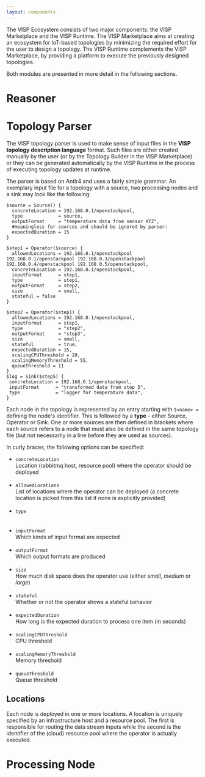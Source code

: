 ```yaml
---
layout: components
---
```


The VISP Ecosystem consists of two major components: the VISP Marketplace and the VISP Runtime. The VISP Marketplace aims at creating an ecosystem for IoT-based topologies by minimizing the required effort for the user to design a topology. The VISP Runtime complements the VISP Marketplace, by providing a platform to execute the previously designed topologies.

Both modules are presented in more detail in the following sections.


# Reasoner

# Topology Parser

The VISP topology parser is used to make sense of input files in the **VISP topology description language** format. Such files are either created manually by the user (or by the Topology Builder in the VISP Marketplace) or they can be generated automatically by the VISP Runtime in the process of executing topology updates at runtime.

The parser is based on Antlr4 and uses a fairly simple grammar. An exemplary input file for a topology with a source, two processing nodes and a sink may look like the following:

```
$source = Source() {
  concreteLocation = 192.168.0.1/openstackpool,
  type             = source,
  outputFormat     = "temperature data from sensor XYZ",
  #meaningless for sources and should be ignored by parser:
  expectedDuration = 15
}

$step1 = Operator($source) {
  allowedLocations = 192.168.0.1/openstackpool 192.168.0.1/openstackpool 192.168.0.3/openstackpool 192.168.0.4/openstackpool 192.168.0.5/openstackpool,
  concreteLocation = 192.168.0.1/openstackpool,
  inputFormat      = step1,
  type             = step1,
  outputFormat     = step2,
  size             = small,
  stateful = false
}

$step2 = Operator($step1) {
  allowedLocations = 192.168.0.1/openstackpool,
  inputFormat      = step1,
  type             = "step2",
  outputFormat     = "step3",
  size             = small,
  stateful         = true,
  expectedDuration = 15,
  scalingCPUThreshold = 20,
  scalingMemoryThreshold = 55,
  queueThreshold = 11
}
$log = Sink($step5) {
 concreteLocation = 192.168.0.1/openstackpool,
 inputFormat      = "transformed data from step 5",
 type             = "logger for temperature data",
}
```

Each node in the topology is represented by an entry starting with `$<name> =` defining the node's identifier.
This is followed by a **type** - either Source, Operator or Sink. One or more sources are then defined in brackets where each source refers to a node that must also be defined in the same topology file (but not necessarily in a line before they are used as sources).

In curly braces, the following options can be specified:

* `concreteLocation`<br />
Location (rabbitmq host, resource pool) where the operator should be deployed<br /><br />
* `allowedLocations`<br />
List of locations where the operator can be deployed (a concrete location is picked from this list if none is explicitly provided)<br /><br />
* `type`<br />
<br /><br />
* `inputFormat`<br />
Which kinds of input format are expected<br /><br />
* `outputFormat`<br />
Which output formats are produced<br /><br />
* `size`<br />
How much disk space does the operator use (either *small*, *medium* or *large*)<br /><br />
* `stateful`<br />
Whether or not the operator shows a stateful behavior<br /><br />
* `expectedDuration`<br />
How long is the expected duration to process one item (in seconds)
<br /><br />
* `scalingCPUThreshold`<br />
CPU threshold
<br /><br />
* `scalingMemoryThreshold`<br />
Memory threshold
<br /><br />
* `queueThreshold`<br />
Queue threshold

## Locations

Each node is deployed in one or more locations. A location is uniquely specified by an infrastructure host and a resource pool. The first is responsible for routing the data stream inputs while the second is the identifier of the (cloud) resource pool where the operator is actually executed.

# Processing Node

